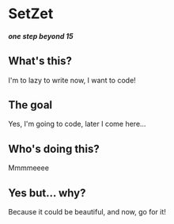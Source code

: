 # SetZet

##### one step beyond 15

## What's this?
I'm to lazy to write now, I want to code!

## The goal
Yes, I'm going to code, later I come here...

## Who's doing this?
Mmmmeeee

## Yes but... why?
Because it could be beautiful, and now, go for it!